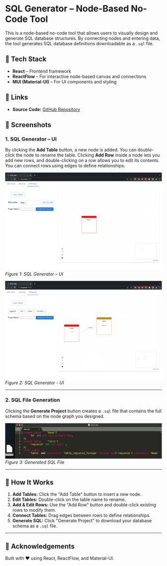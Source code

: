 # SQL Generator – Node-Based No-Code Tool

This is a node-based no-code tool that allows users to visually design and generate SQL database structures. By connecting nodes and entering data, the tool generates SQL database definitions downloadable as a `.sql` file.

## 🔧 Tech Stack

- **React** – Frontend framework
- **ReactFlow** – For interactive node-based canvas and connections
- **MUI (Material-UI)** – For UI components and styling

## 🚀 Links

- **Source Code:** [GitHub Repository](https://github.com/someonesphantom/sql-gen)

## 📸 Screenshots

### 1. SQL Generator – UI

By clicking the **Add Table** button, a new node is added. You can double-click the node to rename the table. Clicking **Add Row** inside a node lets you add new rows, and double-clicking on a row allows you to edit its contents. You can connect rows using edges to define relationships.

![SQL Generator UI](UI.png)
*Figure 1: SQL Generator – UI*

![SQL File Output](Sql.png)
*Figure 2: SQL Generator - UI*

---

### 2. SQL File Generation

Clicking the **Generate Project** button creates a `.sql` file that contains the full schema based on the node graph you designed.

![SQL File Output](Sql1.png)
*Figure 3: Generated SQL File*

---

## 📂 How It Works

1. **Add Tables:** Click the "Add Table" button to insert a new node.
2. **Edit Tables:** Double-click on the table name to rename.
3. **Add & Edit Rows:** Use the "Add Row" button and double-click existing rows to modify them.
4. **Connect Tables:** Drag edges between rows to define relationships.
5. **Generate SQL:** Click "Generate Project" to download your database schema as a `.sql` file.

---

## 🙌 Acknowledgements

Built with ❤️ using React, ReactFlow, and Material-UI.

